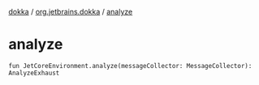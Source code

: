 [dokka](../index.md) / [org.jetbrains.dokka](index.md) / [analyze](analyze.md)

# analyze

```
fun JetCoreEnvironment.analyze(messageCollector: MessageCollector): AnalyzeExhaust
```
